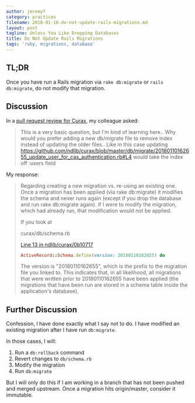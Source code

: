 ```yaml
---
author: jeremyf
category: practices
filename: 2018-01-16-do-not-update-rails-migrations.md
layout: post
tagline: Unless You Like Dropping Databases
title: Do Not Update Rails Migrations
tags: 'ruby, migrations, database'
---
```


## TL;DR

Once you have run a Rails migration via `rake db:migrate` or `rails db:migrate`, do not modify that migration.

## Discussion

In a [pull request review for Curax](https://github.com/ndlib/curax/pull/10), my colleague asked:

> This is a very basic question, but I'm kind of learning here..
> Why would you prefer adding a new db/migrate file to remove index instead of updating the older files..
> Like in this case updating https://github.com/ndlib/curax/blob/master/db/migrate/20180110162655_update_user_for_cas_authentication.rb#L4 would take the index off :users field

My response:

> Regarding creating a new migration vs. re-using an existing one. Once a migration has been applied (via rake db:migrate) it modifies the schema and never runs again (except if you drop the database and run rake db:migrate again). If I were to modify the migration, which had already run, that modification would not be applied.
>
> If you look at
>
> curax/db/schema.rb
>
> [Line 13 in ndlib/curax/0b10717](https://github.com/ndlib/curax/blob/0b107178cd2502ae7744d619e7f8ba812bec1213/db/schema.rb#L13)
> ```ruby
> ActiveRecord::Schema.define(version: 20180110162655) do
> ```
>The version is "20180110162655", which is the prefix to the migration file you linked to. This indicates that, in all likelihood, all migrations that were written prior to 20180110162655 have been applied (the migrations that have been run are stored in a schema table inside the application's database).

## Further Discussion

Confession, I have done exactly what I say not to do. I have modified an existing migration after I have run `db:migrate`.

In those cases, I will:

1. Run a `db:rollback` command
1. Revert changes to `db/schema.rb`
1. Modify the migration
1. Run `db:migrate`

But I will only do this if I am working in a branch that has not been pushed and merged upstream. Once a migration hits origin/master, consider it immutable.
